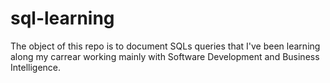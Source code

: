# sql-learning

The object of this repo is to document SQLs queries that I've been learning along my carrear working mainly with Software Development and Business Intelligence.